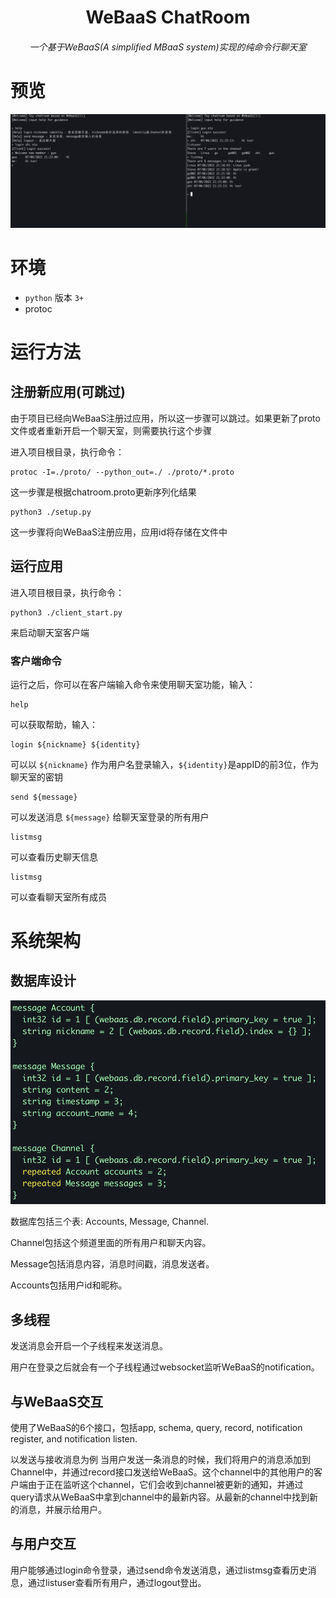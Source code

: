 <div align="center">
    <h1>WeBaaS ChatRoom</h1>
    <h6>一个基于WeBaaS(A simplified MBaaS system)实现的纯命令行聊天室</h6>
</div>

# 预览

![Preview](./preview.png)

# 环境

* `python` 版本 `3+`
* protoc

# 运行方法

## 注册新应用(可跳过)

由于项目已经向WeBaaS注册过应用，所以这一步骤可以跳过。如果更新了proto文件或者重新开启一个聊天室，则需要执行这个步骤

进入项目根目录，执行命令：

```shell
protoc -I=./proto/ --python_out=./ ./proto/*.proto
```
这一步骤是根据chatroom.proto更新序列化结果


```shell
python3 ./setup.py
```
这一步骤将向WeBaaS注册应用，应用id将存储在文件中

## 运行应用

进入项目根目录，执行命令：

```shell
python3 ./client_start.py
```

来启动聊天室客户端

### 客户端命令

运行之后，你可以在客户端输入命令来使用聊天室功能，输入：

```shell
help
```

可以获取帮助，输入：

```shell
login ${nickname} ${identity}
```

可以以 `${nickname}` 作为用户名登录输入，`${identity}`是appID的前3位，作为聊天室的密钥

```shell
send ${message}
```

可以发送消息 `${message}` 给聊天室登录的所有用户

```shell
listmsg
```

可以查看历史聊天信息

```shell
listmsg
```

可以查看聊天室所有成员

# 系统架构

## 数据库设计

![](../slides/image/proto_structure.png)

数据库包括三个表: Accounts, Message, Channel.

Channel包括这个频道里面的所有用户和聊天内容。

Message包括消息内容，消息时间戳，消息发送者。

Accounts包括用户id和昵称。

## 多线程

发送消息会开启一个子线程来发送消息。

用户在登录之后就会有一个子线程通过websocket监听WeBaaS的notification。

## 与WeBaaS交互

使用了WeBaaS的6个接口，包括app, schema, query, record, notification register, and notification listen.

以发送与接收消息为例
当用户发送一条消息的时候，我们将用户的消息添加到Channel中，并通过record接口发送给WeBaaS。这个channel中的其他用户的客户端由于正在监听这个channel，它们会收到channel被更新的通知，并通过query请求从WeBaaS中拿到channel中的最新内容。从最新的channel中找到新的消息，并展示给用户。

## 与用户交互

用户能够通过login命令登录，通过send命令发送消息，通过listmsg查看历史消息，通过listuser查看所有用户，通过logout登出。
